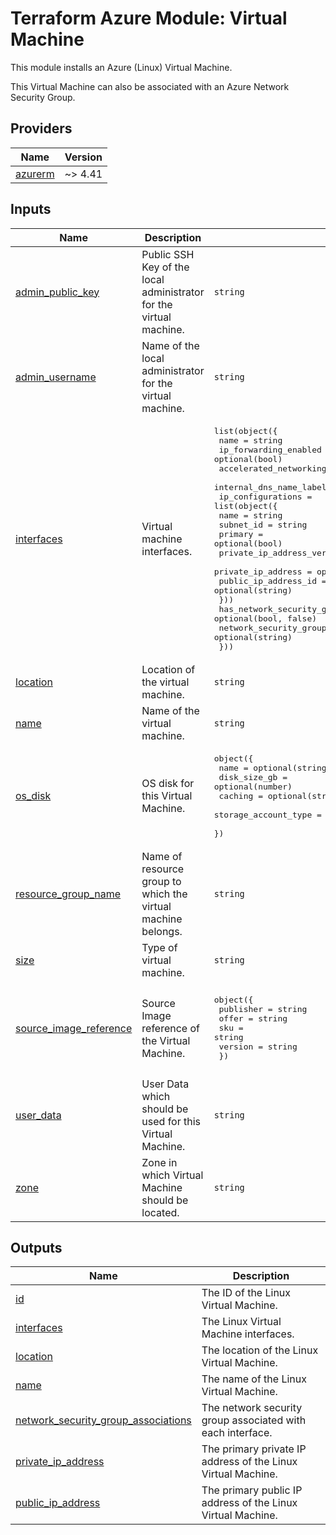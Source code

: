 <!-- BEGIN_TF_DOCS -->
# Terraform Azure Module: Virtual Machine

This module installs an Azure (Linux) Virtual Machine.

This Virtual Machine can also be associated with an Azure Network Security Group.

## Providers

| Name | Version |
|------|---------|
| <a name="provider_azurerm"></a> [azurerm](#provider\_azurerm) | ~> 4.41 |

## Inputs

| Name | Description | Type | Default | Required |
|------|-------------|------|---------|:--------:|
| <a name="input_admin_public_key"></a> [admin\_public\_key](#input\_admin\_public\_key) | Public SSH Key of the local administrator for the virtual machine. | `string` | n/a | yes |
| <a name="input_admin_username"></a> [admin\_username](#input\_admin\_username) | Name of the local administrator for the virtual machine. | `string` | n/a | yes |
| <a name="input_interfaces"></a> [interfaces](#input\_interfaces) | Virtual machine interfaces. | <pre>list(object({<br/>    name                           = string<br/>    ip_forwarding_enabled          = optional(bool)<br/>    accelerated_networking_enabled = optional(bool)<br/>    internal_dns_name_label        = optional(string)<br/>    ip_configurations = list(object({<br/>      name                       = string<br/>      subnet_id                  = string<br/>      primary                    = optional(bool)<br/>      private_ip_address_version = optional(string)<br/>      private_ip_address         = optional(string)<br/>      public_ip_address_id       = optional(string)<br/>    }))<br/>    has_network_security_group = optional(bool, false)<br/>    network_security_group_id  = optional(string)<br/>  }))</pre> | n/a | yes |
| <a name="input_location"></a> [location](#input\_location) | Location of the virtual machine. | `string` | n/a | yes |
| <a name="input_name"></a> [name](#input\_name) | Name of the virtual machine. | `string` | n/a | yes |
| <a name="input_os_disk"></a> [os\_disk](#input\_os\_disk) | OS disk for this Virtual Machine. | <pre>object({<br/>    name                 = optional(string)<br/>    disk_size_gb         = optional(number)<br/>    caching              = optional(string, "ReadWrite")<br/>    storage_account_type = optional(string, "Standard_LRS")<br/>  })</pre> | `{}` | no |
| <a name="input_resource_group_name"></a> [resource\_group\_name](#input\_resource\_group\_name) | Name of resource group to which the virtual machine belongs. | `string` | n/a | yes |
| <a name="input_size"></a> [size](#input\_size) | Type of virtual machine. | `string` | n/a | yes |
| <a name="input_source_image_reference"></a> [source\_image\_reference](#input\_source\_image\_reference) | Source Image reference of the Virtual Machine. | <pre>object({<br/>    publisher = string<br/>    offer     = string<br/>    sku       = string<br/>    version   = string<br/>  })</pre> | <pre>{<br/>  "offer": "almalinux-x86_64",<br/>  "publisher": "almalinux",<br/>  "sku": "9-gen1",<br/>  "version": "latest"<br/>}</pre> | no |
| <a name="input_user_data"></a> [user\_data](#input\_user\_data) | User Data which should be used for this Virtual Machine. | `string` | `null` | no |
| <a name="input_zone"></a> [zone](#input\_zone) | Zone in which Virtual Machine should be located. | `string` | `null` | no |

## Outputs

| Name | Description |
|------|-------------|
| <a name="output_id"></a> [id](#output\_id) | The ID of the Linux Virtual Machine. |
| <a name="output_interfaces"></a> [interfaces](#output\_interfaces) | The Linux Virtual Machine interfaces. |
| <a name="output_location"></a> [location](#output\_location) | The location of the Linux Virtual Machine. |
| <a name="output_name"></a> [name](#output\_name) | The name of the Linux Virtual Machine. |
| <a name="output_network_security_group_associations"></a> [network\_security\_group\_associations](#output\_network\_security\_group\_associations) | The network security group associated with each interface. |
| <a name="output_private_ip_address"></a> [private\_ip\_address](#output\_private\_ip\_address) | The primary private IP address of the Linux Virtual Machine. |
| <a name="output_public_ip_address"></a> [public\_ip\_address](#output\_public\_ip\_address) | The primary public IP address of the Linux Virtual Machine. |
<!-- END_TF_DOCS -->